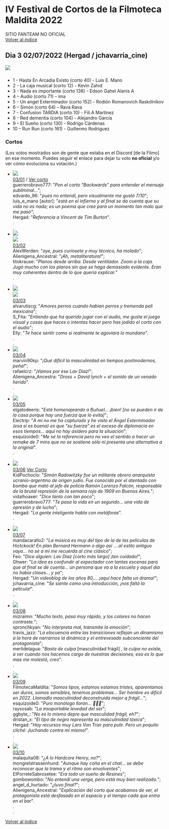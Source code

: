 # IV Festival de Cortos de la Filmoteca Maldita 2022
SITIO FANTEAM NO OFICIAL  
[Volver al índice](../festi.md)

## Dia 3 02/07/2022 (Hergad / jchavarria_cine)
![](dia.png)


### 
- 1 - Hasta En Arcadia Existo (corto 40) - Luis E. Mano  
- 2 - La caja musical (corto 12) - Kevin Zahid  
- 3 - Nada es importante (corto 136) - Edson Gahel Alanis A  
- 4 – Audio (corto 71) – ima  
- 5 - Un angel Exterminador (corto 152) - Rodión Romanovich Raskólnikov  
- 6 – Simón (corto 64) – Rava Rava  
- 7 - Confusion TARDIA (corto 10) -  Fili.A Martinez  
- 8 - Red dementia (corto 104) - Alejandro García  
- 9 – El Sueño (corto 130) -  Rodrigo Cárdenas  
- 10 – Run Run (corto 161) - Guillermo Rodriguez  

### Cortos

(Los votos mostrados son de gente que estaba en el Discord [de la Filmo] en ese momento. Puedes seguir el enlace para dejar tu voto **no oficial** y/o ver cómo evoluciona su votación.)


- ![](01.png)  
[03/01](https://discord.com/channels/739208143523020841/769436011981570068/992886982680252507) / [Ver corto](https://discord.com/channels/739208143523020841/993297131387506699/993318469615489084)  
guerrerobravo777: "*Pon el corto "Backwards" para entender el mensaje subliminal..."*;  
edvardo_96: "*pues no entendí, pero visualmente me gustó 7/10*";  
luis_e_mano [autor]: "*está en el infierno y al final se da cuenta que su vida no es nada; es un poema que cree para un momento tan malo que me pasó"*;  
Hergad: "*Referencia a Vincent de Tim Burton*".  
.  
.  
- ![](02.png)  
![](02a.png)  
[03/02](https://discord.com/channels/739208143523020841/769436011981570068/992889173080031242)  
AlexWerden: "*oye, pues curiosete y muy técnico, ha molado*";  
Alienigena_Ancestral: "*¡Ah, metaliteratura!*";  
titokrause: "*Planos desde arriba. Desde ventilador. Zoom a la caja. Jugó mucho con los planos sin que se haga demasiado evidente. Eran muy coherentes dentro de lo que quería explicar.*"  
.  
.  
- ![](03.png)  
![](03a.png)  
[03/03](https://discord.com/channels/739208143523020841/769436011981570068/992892245659361410)  
alvarutiscg: "*Amores perros cuando habian perros y tremenda peli mexicana*";  
S_Fita: "*Entiendo que ha querido jugar con el audio, me gusta el juego visual y cosas que haces o intentas hacer pero has jodido el corto con el audio*";  
Elly: "*Te hace sentir como si realmente te agoviara lo mundano*".  
.  
.  
- ![](04.png)  
[03/04](https://discord.com/channels/739208143523020841/769436011981570068/992895004894834761)  
marvin90kp: "*¡Qué difícil la masculinidad en tiempos postmodernos, peña!*";  
rafaelcrz: "*¡Vamos por ese Lav Diaz!*";  
Alienigena_Ancestra: "*Dross + David lynch + el sonido de un venado herido*".  
.  
.  
- ![](05.png)  
[03/05](https://discord.com/channels/739208143523020841/769436011981570068/992897776000176259)  
elgatodeeris: "*Está homenajeando a Buñuel... ¡bien! [no se pueden ir de la casa porque hay una fuerza que lo evita]*";  
Electrip: "*A mi no me ha capturado y he visto el Ángel Exterminador (esa sí es buena) es que "su fuerza" es el exceso de diplomacia en esos tiempos... aquí no hay asidero para la situación*";  
esquizoide0: "*Me sé la referencia pero no veo el sentido a hacer un remake de 7 mins que no se sostiene sólo ni presenta una alternativa a la original*".  
.  
.  
- ![](06.png)  
[03/06](https://discord.com/channels/739208143523020841/769436011981570068/992901664845602827) [Ver Corto](https://www.youtube.com/watch?v=4dvO6yV-fXQ)  
KidPochoclo: "*Simón Radowitzky fue un militante obrero anarquista ucranio-argentino de origen judío. Fue conocido por el atentado con bomba que mató al jefe de policía Ramón Lorenzo Falcón, responsable de la brutal represión de la semana roja de 1909 en Buenos Aires.*";  
vidalhoaxer: "*Dice tanto con tan poco*";  
guerrerobravo777: "*Te pasa la vida en un segundo... una vida de opresión y de lucha*";  
Hergad: "*La gente inteligente habla con metáforas*".  
.  
.  
- ![](07.png)  
[03/07](https://discord.com/channels/739208143523020841/769436011981570068/992904061298942013)  
mandacarallo2: "*La música es muy del tipo de la de las películas de Hictckock! En plan Bernard Hermann o algo así ....al estilo antiguo vaya... no sé a mí me recuerda al cine clásico*";  
Feo: "*Dice alguien: Lav Diaz [corto más largo] ¡ten cuidado!*";  
Ghwer: "*La idea es confundir al expectador con tantas escenas para que al final se dé cuenta... un persona que va a la escuela y aquel dia no había clases... y ya*";  
Hergad: "*Un videoblog de los años 80,... ¡aquí hace falta un drama!"*;  
jchavarria_cine: "*Se siente como una introducción, ¡nos faltó la película!*".  
.  
.  
- ![](08.png)  
[03/08](https://discord.com/channels/739208143523020841/769436011981570068/992907214601846905)  
mizraimn: "*Mucho texto, pasa muy rápido, y los colores no hacen contraste.*";  
spronchkyan: "*No interpreta mal, transmite la emoción*";  
travis_jazz: "*La elocuencia entre las transiciones reflejan un dinamismo a la hora de narrarnos la dinámica y el entrevesado subconciente del protagonista*";  
merlidelagua: "*Basta de culpa* [masculinidad frágil] *, la culpa no existe, a ver cuando nos hacemos cargo de nuestras decisiones; eso es lo que mas me molestó, creo*".  
.  
.  
- ![](09.png)  
[03/09](https://discord.com/channels/739208143523020841/769436011981570068/992910281665683466)  
FilmotecaMaldita: "*Somos tipos, estamos estamos tristes, aparentamos ser duros, somos sensibles, tenemos problemas... Ser hombre es difícil en 2022. Llamadlo masculinidad deconstruida mejor q frágil...*";  
esquizoide0: "*Puro monólogo llorón... 🤦🏼‍♂️*";  
raysosab: "*La insoportable levedad del ser*";  
ggbyte_: "*No es lo mismo depre que masculidad frágil, eh?*";  
dristan_x: "*El tipo de negro representa su masculinidad tóxica*";  
Hergad: "*Hay recursos muy Lars Von Trier para pulir. Pero un poquito cliché: ¡luchando contra mí mismo!*".  
.  
.  
- ![](10.png)  
[03/10](https://discord.com/channels/739208143523020841/769436011981570068/992913098900000828)  
malaquita08: "*¿A lo Hardcore Henry, no?*";  
mongrelstrassenhund: "*Aunque hay coña en el chat... se debe reconocer que la trama y el ritmo son envolventes*";  
ElPorreteSabrosetee: "*Era todo un sueño de Resines*";  
gombowombo: "*No entendí una verga, pero está muy bien realizado.*";  
angel_d_hurtado: "*¿tuvo final?*";  
Alienigena_Ancestral: "*Explicación del corto que acabamos de ver, el protagonista está desfasado en el espacio y el tiempo cada que entra en el bar*".    
.  
.  


[Volver al índice](../festi.md)